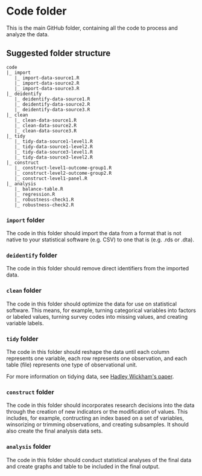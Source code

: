 # Code folder

This is the main GitHub folder, containing all the code to process and analyze the data.

## Suggested folder structure

```
code
|_ import
   |_ import-data-source1.R
   |_ import-data-source2.R
   |_ import-data-source3.R
|_ deidentify
   |_ deidentify-data-source1.R
   |_ deidentify-data-source2.R
   |_ deidentify-data-source3.R
|_ clean
   |_ clean-data-source1.R
   |_ clean-data-source2.R
   |_ clean-data-source3.R
|_ tidy
   |_ tidy-data-source1-level1.R
   |_ tidy-data-source1-level2.R
   |_ tidy-data-source3-level1.R
   |_ tidy-data-source3-level2.R
|_ construct
   |_ construct-level1-outcome-group1.R
   |_ construct-level2-outcome-group2.R
   |_ construct-level1-panel.R
|_ analysis 
   |_ balance-table.R
   |_ regression.R
   |_ robustness-check1.R
   |_ robustness-check2.R
```

### `import` folder

The code in this folder should import the data from a format that is not native to your statistical software (e.g. CSV) to one that is (e.g. .rds or .dta).

### `deidentify` folder

The code in this folder should remove direct identifiers from the imported data.

### `clean` folder

The code in this folder should optimize the data for use on statistical software. This means, for example, turning categorical variables into factors or labeled values, turning survey codes into missing values, and creating variable labels.

### `tidy` folder

The code in this folder should reshape the data until each column represents one variable, each row represents one observation, and each table (file) represents one type of observational unit.

For more information on tidying data, see [Hadley Wickham's paper](https://vita.had.co.nz/papers/tidy-data.pdf).

### `construct` folder

The code in this folder should incorporates research decisions into the data through the creation of new indicators or the modification of values. This includes, for example, contructing an index based on a set of variables, winsorizing or trimming observations, and creating subsamples. It should also create the final analysis data sets.

### `analysis` folder

The code in this folder should conduct statistical analyses of the final data and create graphs and table to be included in the final output.